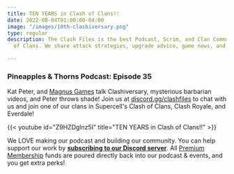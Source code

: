 ```yaml
---
title: TEN YEARS in Clash of Clans!!
date: 2022-08-04T01:00:00-04:00
image: "/images/10th-clashiversary.png"
type: regular
description: The Clash Files is the best Podcast, Scrim, and Clan Community in Clash
  of Clans. We share attack strategies, upgrade advice, game news, and base design.

---
```

### Pineapples & Thorns Podcast: Episode 35

Kat Peter, and [Magnus Games](https://www.youtube.com/channel/UCsDy8uBJQpdHrLJ-ayCZ2HA) talk Clashiversary, mysterious barbarian videos, and Peter throws shade! Join us at [discord.gg/clashfiles](discord.gg/clashfiles) to chat with us and join one of our clans in Supercell's Clash of Clans, Clash Royale, and Everdale!

{{< youtube id="Z9HZDglnz5I" title="TEN YEARS in Clash of Clans!!" >}}

We LOVE making our podcast and building our community. You can help support our work by [**subscribing to our Discord server**](https://discord.com/channels/101681392651362304/role-subscriptions). All [Premium Membership](https://discord.com/channels/101681392651362304/role-subscriptions) funds are poured directly back into our podcast & events, and you get extra perks!
